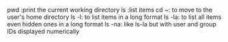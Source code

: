 pwd :print the current working directory
ls :list items
cd ~: to move to the user's home directory
ls -l: to list items in a long format 
ls -la: to list all items even hidden ones in a long format
ls -na: like ls-la but with user and group IDs displayed numerically
